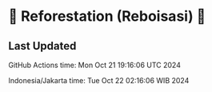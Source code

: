 
# 🌳 Reforestation (Reboisasi) 🌲

## Last Updated

GitHub Actions time: Mon Oct 21 19:16:06 UTC 2024

Indonesia/Jakarta time: Tue Oct 22 02:16:06 WIB 2024
